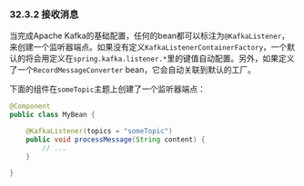 ### 32.3.2 接收消息

当完成Apache Kafka的基础配置，任何的bean都可以标注为`@KafkaListener`，来创建一个监听器端点。如果没有定义`KafkaListenerContainerFactory`，一个默认的将会用定义在`spring.kafka.listener.*`里的键值自动配置。另外，如果定义了一个`RecordMessageConverter` bean，它会自动关联到默认的工厂。

下面的组件在`someTopic`主题上创建了一个监听器端点：
```java
@Component
public class MyBean {

    @KafkaListener(topics = "someTopic")
    public void processMessage(String content) {
        // ...
    }

}
```
